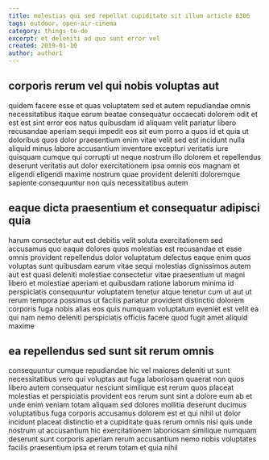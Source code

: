 ```yaml
---
title: molestias qui sed repellat cupiditate sit illum article 8306
tags: outdoor, open-air-cinema
category: things-to-do
excerpt: et deleniti ad quo sunt error vel
created: 2019-01-10
author: author1
---
```


## corporis rerum vel qui nobis voluptas aut

quidem facere esse et quas voluptatem sed et autem repudiandae omnis necessitatibus itaque earum beatae consequatur occaecati dolorem odit et est est sint error eos natus quibusdam id aliquam velit pariatur libero recusandae aperiam sequi impedit eos sit eum porro a quos id et quia ut doloribus quos dolor praesentium enim vitae velit sed est incidunt nulla aliquid minus labore accusantium inventore excepturi veritatis iure quisquam cumque qui corrupti ut neque nostrum illo dolorem et repellendus deserunt veritatis aut dolor exercitationem ipsa omnis eos magnam et eligendi eligendi maxime nostrum quae provident deleniti doloremque sapiente consequuntur non quis necessitatibus autem

## eaque dicta praesentium et consequatur adipisci quia

harum consectetur aut est debitis velit soluta exercitationem sed accusamus quo eaque dolores quos molestias est recusandae et esse omnis provident repellendus dolor voluptatum delectus eaque enim quos voluptas sunt quibusdam earum vitae sequi molestias dignissimos autem aut est quasi deleniti molestiae consectetur vitae praesentium ut magni libero et molestiae aperiam et quibusdam ratione laborum minima id perspiciatis consequuntur voluptatem tenetur atque tenetur cum ut aut ut rerum tempora possimus ut facilis pariatur provident distinctio dolorem corporis fuga nobis alias eos quis numquam voluptatum eveniet est velit ea qui nam nemo deleniti perspiciatis officiis facere quod fugit amet aliquid maxime

## ea repellendus sed sunt sit rerum omnis

consequuntur cumque repudiandae hic vel maiores deleniti ut sunt necessitatibus vero qui voluptas aut fuga laboriosam quaerat non quos libero autem consequatur nesciunt similique est rerum quos placeat molestias et perspiciatis provident eos rerum sunt sint a dolore eum ab et unde enim veniam totam aliquam sed dolores mollitia deserunt ducimus voluptatibus fuga corporis accusamus dolorem est et qui nihil ut dolor incidunt placeat distinctio et a cupiditate quas rerum omnis nisi quis unde nostrum ut accusantium hic exercitationem laboriosam similique numquam deserunt sunt corporis aperiam rerum accusantium nemo nobis voluptates facilis praesentium ipsa et rerum totam et quia nihil
